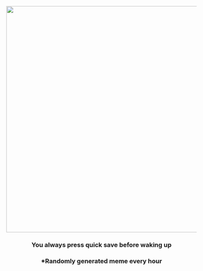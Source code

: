 <p align="center">
        <img src="https://i.redd.it/a5ui1i4tebn81.jpg" width="600" height="600">
        </p>
        <h3 align="center">You always press quick save before waking up</h3>
        <h3 align="center">*Randomly generated meme every hour</h3>
    